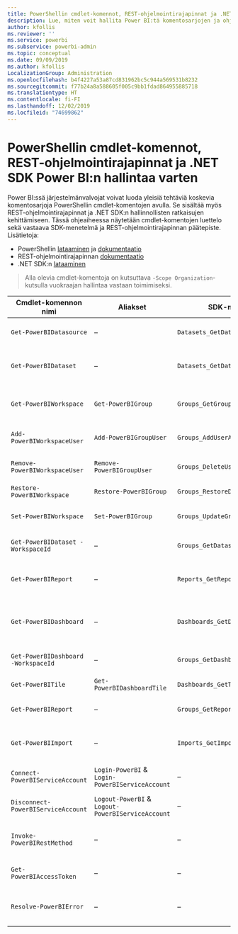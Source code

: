 ```yaml
---
title: PowerShellin cmdlet-komennot, REST-ohjelmointirajapinnat ja .NET SDK:t järjestelmänvalvojille
description: Lue, miten voit hallita Power BI:tä komentosarjojen ja ohjelmointirajapintojen avulla.
author: kfollis
ms.reviewer: ''
ms.service: powerbi
ms.subservice: powerbi-admin
ms.topic: conceptual
ms.date: 09/09/2019
ms.author: kfollis
LocalizationGroup: Administration
ms.openlocfilehash: b4f4227a53a87cd831962bc5c944a569531b8232
ms.sourcegitcommit: f77b24a8a588605f005c9bb1fdad864955885718
ms.translationtype: HT
ms.contentlocale: fi-FI
ms.lasthandoff: 12/02/2019
ms.locfileid: "74699862"
---
```

# <a name="powershell-cmdlets-rest-apis-and-net-sdk-for-power-bi-administration"></a>PowerShellin cmdlet-komennot, REST-ohjelmointirajapinnat ja .NET SDK Power BI:n hallintaa varten
Power BI:ssä järjestelmänvalvojat voivat luoda yleisiä tehtäviä koskevia komentosarjoja PowerShellin cmdlet-komentojen avulla. Se sisältää myös REST-ohjelmointirajapinnat ja .NET SDK:n hallinnollisten ratkaisujen kehittämiseen. Tässä ohjeaiheessa näytetään cmdlet-komentojen luettelo sekä vastaava SDK-menetelmä ja REST-ohjelmointirajapinnan päätepiste. Lisätietoja:

- PowerShellin [lataaminen](https://www.powershellgallery.com/packages/MicrosoftPowerBIMgmt/) ja [dokumentaatio](https://docs.microsoft.com/powershell/power-bi/overview?view=powerbi-ps)
- REST-ohjelmointirajapinnan [dokumentaatio](https://docs.microsoft.com/rest/api/power-bi/admin)
- .NET SDK:n [lataaminen](https://www.nuget.org/packages/Microsoft.PowerBI.Api/)

> Alla olevia cmdlet-komentoja on kutsuttava `-Scope Organization`-kutsulla vuokraajan hallintaa vastaan toimimiseksi.

| **Cmdlet-komennon nimi** | **Aliakset** | **SDK-menetelmä** | **REST-ohjelmointirajapinnan päätepiste** | **Kuvaus** |
| --- | --- | --- | --- | --- |
| `Get-PowerBIDatasource` | – | `Datasets_GetDataSourcesAsAdmin` | /v1.0/myorg/admin/datasets/{datasetkey}/datasources | Hakee tietolähteitä annetulle tietojoukolle. |
| `Get-PowerBIDataset` | – | `Datasets_GetDatasetsAsAdmin` | /v1.0/myorg/admin/datasets | Hakee tietojoukkojen täydellisen luettelon Power BI -vuokraajassa. |
| `Get-PowerBIWorkspace` | `Get-PowerBIGroup` | `Groups_GetGroupsAsAdmin` | /v1.0/myorg/admin/groups | Hakee työtilojen täydellisen luettelon Power BI -vuokraajassa. |
| `Add-PowerBIWorkspaceUser` | `Add-PowerBIGroupUser` | `Groups_AddUserAsAdmin` | /v1.0/myorg/admin/groups/{groupId}/users | Lisää käyttäjän jäsenenä tiettyyn työtilaan. |
| `Remove-PowerBIWorkspaceUser` | `Remove-PowerBIGroupUser` | `Groups_DeleteUserAsAdmin` | /v1.0/myorg/admin/groups/{groupId}/users/{user} | Poistaa käyttäjän tietyn työtilan jäsenluettelosta. |
| `Restore-PowerBIWorkspace` |`Restore-PowerBIGroup` | `Groups_RestoreDeletedGroupAsAdmin` | /v1.0/myorg/admin/groups/{groupId}/restore | Palauttaa poistetun työtilan. |
| `Set-PowerBIWorkspace` |`Set-PowerBIGroup` | `Groups_UpdateGroupAsAdmin` | /v1.0/myorg/admin/groups/{groupId} | Päivittää tietyn työtilan ominaisuudet. |
| `Get-PowerBIDataset -WorkspaceId` | – | `Groups_GetDatasetsAsAdmin` | /v1.0/myorg/admin/groups/{group\_id}/datasets | Hakee tietyssä työtilassa olevat tietojoukot. |
| `Get-PowerBIReport` | – | `Reports_GetReportsAsAdmin` | /v1.0/myorg/admin/reports | Hakee raporttien täydellisen luettelon Power BI -vuokraajassa. |
| `Get-PowerBIDashboard` | – | `Dashboards_GetDashboardsAsAdmin` | /v1.0/myorg/admin/dashboards | Hakee koontinäyttöjen täydellisen luettelon Power BI -vuokraajassa. |
| `Get-PowerBIDashboard -WorkspaceId` | – | `Groups_GetDashboardsAsAdmin` | /v1.0/myorg/admin/groups/{group\_id}/dashboards | Hakee tietyssä työtilassa olevat koontinäytöt. |
| `Get-PowerBITile` | `Get-PowerBIDashboardTile` | `Dashboards_GetTilesAsAdmin` | /v1.0/myorg/admin/dashboards/{dashboard\_id}/tiles | Hakee tietyn koontinäytön ruudut. |
| `Get-PowerBIReport` | – | `Groups_GetReportsAsAdmin` | /v1.0/myorg/admin/groups/{group\_id}/reports | Hakee tietyssä työtilassa olevat raportit. |
| `Get-PowerBIImport` | – | `Imports_GetImportsAsAdmin` | /v1.0/myorg/admin/imports | Hakee tuontien täydellisen luettelon Power BI -vuokraajassa. |
| `Connect-PowerBIServiceAccount` | `Login-PowerBI` &  `Login-PowerBIServiceAccount` | – | – | Kirjaudu sisään Power BI:hin ja aloita istunto. |
| `Disconnect-PowerBIServiceAccount` | `Logout-PowerBI` & `Logout-PowerBIServiceAccount` | – | – | Kirjaudu ulos Power BI:stä ja sulje nykyinen istunto. |
| `Invoke-PowerBIRestMethod`| – | – | – | Lähetä satunnaisia REST-ohjelmointirajapinnan kutsuja Power BI:hin. |
| `Get-PowerBIAccessToken`| – | – | – | Hanki Power BI -käyttöoikeustietue istunnossa. |
| `Resolve-PowerBIError`| – | – | – | Hanki tarkat virhetiedot epäonnistuneista cmdlet-kutsuista. |

